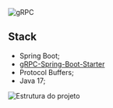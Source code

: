 <img src="./img/course-apresentation.png" alt="gRPC"/>


## Stack
- Spring Boot;
- [gRPC-Spring-Boot-Starter](https://yidongnan.github.io/grpc-spring-boot-starter/en/)
- Protocol Buffers;
- Java 17;


<img src="./img/project.png" alt="Estrutura do projeto"/>